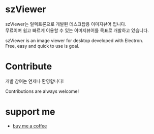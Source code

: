 # szViewer
szViewer는 일렉트론으로 개발된 데스크탑용 이미지뷰어 입니다.   
무료이며 쉽고 빠르게 이용할 수 있는 이미지뷰어를 목표로 개발하고 있습니다.   

szViewer is an image viewer for desktop developed with Electron.   
Free, easy and quick to use is goal.

# Contribute
개발 참여는 언제나 환영합니다!   

Contributions are always welcome! 

# support me
- [buy me a coffee](https://www.buymeacoffee.com/skyzero)
